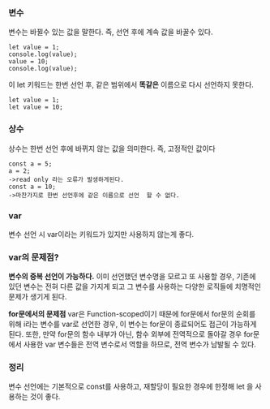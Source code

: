 ### 변수

변수는 바뀔수 있는 값을 말한다. 즉, 선언 후에 계속 값을 바꿀수 있다.

```
let value = 1;
console.log(value);
value = 10;
console.log(value);
```

이 let 키워드는 한번 선언 후, 같은 범위에서 **똑같은** 이름으로 다시 선언하지 못한다.

```
let value = 1;
let value = 10;
```

### 상수

상수는 한번 선언 후에 바뀌지 않는 값을 의미한다. 즉, 고정적인 값이다

```
const a = 5;
a = 2;
->read only 라는 오류가 발생하게된다.
const a = 10;
->마찬가지로 한번 선언후에 같은 이름으로 선언  할 수 없다.
```

### var

변수 선언 시 var이라는 키워드가 있지만 사용하지 않는게 좋다.

### var의 문제점?

**변수의 중복 선언이 가능하다.**
이미 선언했던 변수명을 모르고 또 사용할 경우, 기존에 있던 변수는 전혀 다른 값을 가지게 되고 그 변수를 사용하는 다양한 로직들에 치명적인 문제가 생기게 된다.

**for문에서의 문제점**
var은 Function-scoped이기 때문에 for문에서 for문의 순회를 위해 i라는 변수를 var로 선언한 경우, 이 변수는 for문이 종료되어도 접근이 가능하게 된다.
또한, 만약 for문의 함수 내부가 아닌, 함수 외부에 전역적으로 돌아갈 경우 for문에서 사용한 var 변수들은 전역 변수로서 역할을 하므로, 전역 변수가 남발될 수 있다.

### 정리

변수 선언에는 기본적으로 const를 사용하고, 재할당이 필요한 경우에 한정해 let 을 사용하는 것이 좋다.
